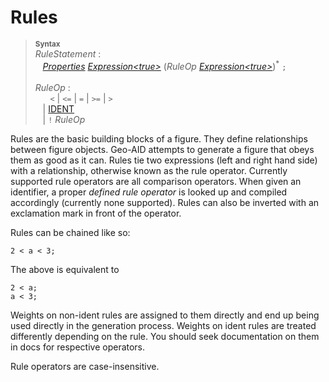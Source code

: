 # Rules

> <sup>**Syntax**</sup>\
> *RuleStatement* :\
> &nbsp;&nbsp; *[Properties](properties.md)* *[Expression&lt;true&gt;](expressions.md)* (*RuleOp* *[Expression&lt;true&gt;](expressions.md)*)<sup>\*</sup> `;`\
> \
> *RuleOp* :\
> &nbsp;&nbsp; &nbsp;&nbsp; `<` | `<=` | `=` | `>=` | `>`\
> &nbsp;&nbsp; | [IDENT](identifiers.md)\
> &nbsp;&nbsp; | `!` *RuleOp*

Rules are the basic building blocks of a figure. They define relationships between figure objects.
Geo-AID attempts to generate a figure that obeys them as good as it can. Rules tie two expressions
(left and right hand side) with a relationship, otherwise known as the rule operator. Currently
supported rule operators are all comparison operators. When given an identifier, a proper *defined
rule operator* is looked up and compiled accordingly (currently none supported). Rules can also be
inverted with an exclamation mark in front of the operator.

Rules can be chained like so:

```
2 < a < 3;
```

The above is equivalent to

```
2 < a;
a < 3;
```

Weights on non-ident rules are assigned to them directly and end up being used directly in the
generation process. Weights on ident rules are treated differently depending on the rule.
You should seek documentation on them in docs for respective operators.

Rule operators are case-insensitive.
